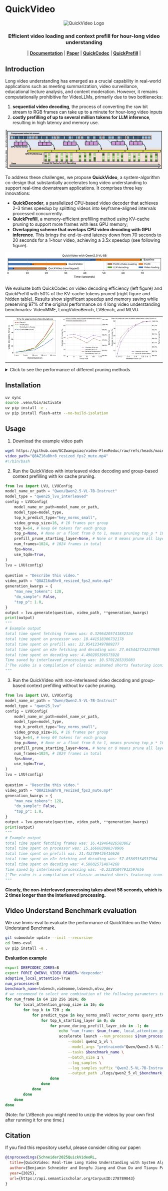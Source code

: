 # QuickVideo
<p align="center">
  <img src="https://github.com/TIGER-AI-Lab/QuickVideo/raw/main/assets/logo.png" alt="QuickVideo Logo" width="340"/>
</p>

<h3 align="center">
Efficient video loading and context prefill for hour-long video understanding
</h3>

<p align="center">
| 
<a href="https://github.com/TIGER-AI-Lab/QuickVideo?tab=readme-ov-file##installation"><b>Documentation</b></a> | 
<a href="https://arxiv.org/abs/2505.16175"><b>Paper</b></a> | 
<a href="https://github.com/TIGER-AI-Lab/QuickCodec"><b>QuickCodec</b></a> |
<a href="https://github.com/TIGER-AI-Lab/QuickVideo?tab=readme-ov-file##usage"><b>QuickPrefill</b></a> 
|
</p>

## Introduction
Long video understanding has emerged as a crucial capability in real-world applications such as meeting summarization, video surveillance, educational lecture analysis, and content moderation. However, it remains computationally prohibitive for VideoLLMs, primarily due to two bottlenecks:
1. **sequential video decoding**, the process of converting the raw bit stream to RGB frames can take up to a minute for hour-long video inputs
2. **costly prefilling of up to several million tokens for LLM inference**, resulting in high latency and memory use. 

![./assets/imgs/teaser.png](./assets/imgs/teaser.png)

To address these challenges, we propose **QuickVideo**, a system-algorithm co-design that substantially accelerates long video understanding to support real-time downstream applications. It comprises three key innovations: 

- **QuickDecoder**, a parallelized CPU-based video decoder that achieves 2–3 times
 speedup by splitting videos into keyframe-aligned intervals processed concurrently. 
- **QuickPrefill**, a memory-efficient prefilling method using KV-cache pruning to support more frames with less GPU memory; 
- **Overlapping scheme that overlaps CPU video decoding with GPU inference**. This brings the end-to-end latency down from 70 seconds to 20 seconds for a 1-hour video, achieving a 3.5x speedup (see following figure).


![./assets/imgs/interleaving_time.png](./assets/imgs/interleaving_time.png)

We evaluate both QuickCodec on video decoding efficiency (left figure) and QuickPrefill with 50% of the KV-cache tokens pruned (right figure and hidden table). Results show significant speedup and memory saving while preserving 97% of the original performance on 4 long video understanding benchmarks: VideoMME, LongVideoBench, LVBench, and MLVU.

<table>
  <tr>
    <td width="34%">
      <img src="./assets/imgs/video_processing_times.png" alt="Video Processing Times" width="100%">
    </td>
    <td width="66%">
      <img src="./assets/imgs/kv_pruning_avg_performance.png" alt="KV Pruning Average Performance" width="100%">
    </td>
  </tr>
</table>

<details>
<summary>Click to see the performance of different pruning methods</summary>

| Group  Size |      KV Pruning method     | \rho | VideoMME | LongVideoBench  (val) | LVBench | MLVU  (dev) |  Avg  | Performance |
|:-----------:|:--------------------------:|:----:|:--------:|:---------------------:|:-------:|:-----------:|:-----:|:-----------:|
|  64 Frames  |                            |      |          |                       |         |             |       |             |
|      -      |              -             |   1  |   62.41  |         59.69         |  40.09  |    63.86    | 56.51 |   100.00%   |
|      16     |         Value Norms        |  0.5 |   47.63  |         35.98         |  30.92  |    31.38    | 36.48 |    64.55%   |
|      16     |      Attention Scores      |  0.5 |   58.63  |         52.95         |  37.83  |    59.87    | 52.32 |    92.58%   |
|      16     | Key Norms  (Quick Prefill) |  0.5 |   60.56  |         56.17         |  37.70  |    62.34    | 54.19 |    95.90%   |
|  128 Frames |                            |      |          |                       |         |             |       |             |
|      -      |              -             |   1  |   66.41  |         60.96         |  42.87  |    66.86    | 59.27 |   100.00%   |
|      16     |         Value Norms        |  0.5 |   48.56  |         37.32         |  30.73  |    38.51    | 38.78 |    65.42%   |
|      16     |      Attention Scores      |  0.5 |   60.96  |         55.20         |  39.70  |    64.36    | 55.06 |    92.89%   |
|      16     |  Key Norms (Quick Prefill) |  0.5 |   63.41  |         58.19         |  39.57  |    64.99    | 56.54 |    95.39%   |
|  256 Frames |                            |      |          |                       |         |             |       |             |
|      -      |              -             |   1  |   65.78  |         61.56         |  43.90  |    68.65    | 59.97 |   100.00%   |
|      16     |         Value Norms        |  0.5 |   48.33  |         38.89         |  31.38  |    37.74    | 39.08 |    65.17%   |
|      16     |      Attention Scores      |  0.5 |   62.52  |         57.22         |  41.96  |    67.27    | 57.24 |    95.45%   |
|      16     |  Key Norms (Quick Prefill) |  0.5 |   64.04  |         60.21         |  41.90  |    66.73    | 58.22 |    97.08%   |
| 1024 Frames |                            |      |          |                       |         |             |       |             |
|      -      |              -             |   1  |   62.00  |         60.43         |  42.29  |    63.48    | 57.05 |   100.00%   |
|      16     |         Value Norms        |  0.5 |   47.37  |         33.66         |  29.18  |    32.65    | 35.71 |    62.60%   |
|      16     |      Attention Scores      |  0.5 |   62.22  |         58.49         |  42.03  |    64.45    | 56.80 |    99.56%   |
|      16     |          Key Norms         |  0.5 |   59.99  |         61.59         |  40.80  |    64.76    | 56.78 |    99.53%   |

</details>

## Installation
```bash
uv sync
source .venv/bin/activate
uv pip install -e .
uv pip install flash-attn --no-build-isolation
```

## Usage

1. Download the example video path
```bash
wget https://github.com/SCZwangxiao/video-FlexReduc/raw/refs/heads/main/misc/Q8AZ16uBhr8_resized_fps2_mute.mp4
video_path="Q8AZ16uBhr8_resized_fps2_mute.mp4"
#!/bin/bash
```

2. Run the QuickVideo with interleaved video decoding and group-based context prefilling with kv cache pruning.
```python
from lvu import LVU, LVUConfig
model_name_or_path = "Qwen/Qwen2.5-VL-7B-Instruct"
model_type = "qwen25_lvu_interleaved"
config = LVUConfig(
    model_name_or_path=model_name_or_path,
    model_type=model_type,
    top_k_predict_type="key_norms_small",
    video_group_size=16, # 16 frames per group
    top_k=64, # keep 64 tokens for each group
    top_p=None, # None or a float from 0 to 1, means pruning top_p * 100% of the tokens
    prefill_prune_starting_layer=None, # None or 0 means prune all layers
    num_frames=1024, # 1024 frames in total
    fps=None, 
    use_tqdm=True,
)
lvu = LVU(config)

question = "Describe this video."
video_path = "Q8AZ16uBhr8_resized_fps2_mute.mp4"
generation_kwargs = {
    "max_new_tokens": 128,
    "do_sample": False,
    "top_p": 1.0,
}
output = lvu.generate(question, video_path, **generation_kwargs)
print(output)
"""
# Example output
total time spent fetching frames was: 0.32964205741882324
total time spent on processor was: 10.441518306732178
total time spent on prefill was: 22.954123497009277
total time spent on e2e fetching and decoding was: 27.645442724227905
total time spent on decoding was: 4.490285396575928
Time saved by interleaved processing was: 10.5701265335083
['The video is a compilation of classic animated shorts featuring iconic characters from the 1940s and 1950s, showcasing slapstick humor and vibrant animation styles typical of that era. The clips include:\n\n1. **"A Bug\'s Life"**: A rabbit character is seen in a desert setting, engaging in a comedic chase sequence with a carrot. The rabbit exhibits exaggerated expressions and movements, typical of the cartoon\'s slapstick style.\n\n2. **"The Wabbit Who Could"**: Bugs Bunny appears in a whimsical scene where he is performing a magic trick involving a carrot. The animation is colorful and lively']
"""
```

3. Run the QuickVideo with non-interleaved video decoding and group-based context prefilling without kv cache pruning.
```python
from lvu import LVU, LVUConfig
model_name_or_path = "Qwen/Qwen2.5-VL-7B-Instruct"
model_type = "qwen25_lvu"
config = LVUConfig(
    model_name_or_path=model_name_or_path,
    model_type=model_type,
    top_k_predict_type="key_norms_small",
    video_group_size=16, # 16 frames per group
    top_k=64, # keep 64 tokens for each group
    top_p=None, # None or a float from 0 to 1, means pruning top_p * 100% of the tokens
    prefill_prune_starting_layer=None, # None or 0 means prune all layers
    num_frames=1024, # 1024 frames in total
    fps=None, 
    use_tqdm=True,
)
lvu = LVU(config)

question = "Describe this video."
video_path = "Q8AZ16uBhr8_resized_fps2_mute.mp4"
generation_kwargs = {
    "max_new_tokens": 128,
    "do_sample": False,
    "top_p": 1.0,
}
output = lvu.generate(question, video_path, **generation_kwargs)
print(output)
"""
# Example output
total time spent fetching frames was: 16.419464826583862
total time spent on processor was: 15.166603088378906
total time spent on prefill was: 21.452709436416626
total time spent on e2e fetching and decoding was: 57.85865354537964
total time spent on decoding was: 4.586025714874268
Time saved by interleaved processing was: -0.23385047912597656
['The video is a compilation of classic animated shorts featuring iconic characters from the 1940s and 1950s, showcasing slapstick humor and vibrant animation styles typical of that era. The clips include:\n\n1. **"A Bug\'s Life"**: A rabbit character is seen in a desert setting, engaging in a comedic chase sequence with a carrot. The rabbit exhibits exaggerated expressions and movements, typical of the cartoon\'s slapstick style.\n\n2. **"The Wabbit Who Could"**: Bugs Bunny appears in a whimsical scene where he is performing a magic trick involving a carrot. The animation is colorful and lively']
"""
```
**Clearly, the non-interleaved processing takes about 58 seconds, which is 2 times longer than the interleaved processing.**

## Video Understand Benchmark evaluation
We use lmms-eval to evaluate the performance of QuickVideo on the Video Understand Benchmark.
```bash
git submodule update --init --recursive
cd lmms-eval
uv pip install -e .
```

**Evaluation example**
```bash
export DEEPCODEC_CORES=8
export FORCE_QWENVL_VIDEO_READER='deepcodec'
adaptive_local_attention=True
num_processes=8
benchmark_name=lvbench,videomme,lvbench,mlvu_dev
# we recommend to select one combination of the following parameters to run the evaluation instead of all combinations if you are just testing.
for num_frame in 64 128 256 1024; do
    for local_attention_group_size in 16; do
        for top_k in 720 ; do
            for predict_type in key_norms_small vector_norms query_attention_weights; do 
                for top_k_starting_layer in 0; do
                    for prune_during_prefill_layer_idx in -1; do
                        echo "num_frame: $num_frame, local_attention_group_size: $local_attention_group_size, top_k: $top_k, predict_type: $predict_type, top_k_starting_layer: $top_k_starting_layer, prune_during_prefill_layer_idx: $prune_during_prefill_layer_idx"
                        accelerate launch --num_processes ${num_processes} --main_process_port 12351 -m lmms_eval \
                            --model qwen2_5_vl \
                            --model_args "pretrained="Qwen/Qwen2.5-VL-7B-Instruct",max_num_frames=$num_frame,use_flash_attention_2=True,adaptive_local_attention=$adaptive_local_attention,local_attention_group_size=${local_attention_group_size},top_k=$top_k,predict_type=$predict_type,top_k_starting_layer=$top_k_starting_layer,prune_during_prefill_layer_idx=$prune_during_prefill_layer_idx" \
                            --tasks $benchmark_name \
                            --batch_size 1 \
                            --log_samples \
                            --log_samples_suffix "Qwen2.5-VL-7B-Instruct-frames-$num_frame-local_attention_group_size-$local_attention_group_size-top_k-$top_k-predict_type-$predict_type-top_k_starting_layer-$top_k_starting_layer-prune_during_prefill_layer_idx-$prune_during_prefill_layer_idx" \
                            --output_path ./logs/qwen2_5_vl_$benchmark_name_$num_frame
                    done
                done
            done
        done
    done
done
```

(Note: for LVBench you might need to unzip the videos by your own first after running it for one time.)

## Citation
If you find this repository useful, please consider citing our paper:
```bibtex
@inproceedings{Schneider2025QuickVideoRL,
  title={QuickVideo: Real-Time Long Video Understanding with System Algorithm Co-Design},
  author={Benjamin Schneider and Dongfu Jiang and Chao Du and Tianyu Pang and Wenhu Chen},
  year={2025},
  url={https://api.semanticscholar.org/CorpusID:278789043}
}
```